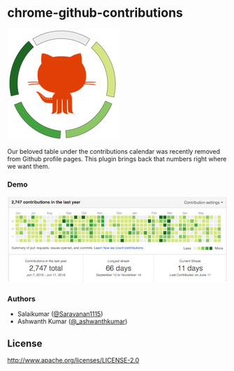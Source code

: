 # chrome-github-contributions

[![Github Contributions Table](https://raw.githubusercontent.com/salaikumar/chrome-github-contributions/master/icons/icon256.png)](https://chrome.google.com/webstore/detail/github-contributions/hnnbdaofndjgohiipggnpmcbmcobckik)

Our beloved table under the contributions calendar was recently removed from Github profile pages. This plugin brings back that numbers right where we want them.

### Demo
[![Github Contributions Table](https://raw.githubusercontent.com/salaikumar/chrome-github-contributions/master/docs/demo.png)](https://chrome.google.com/webstore/detail/github-contributions/hnnbdaofndjgohiipggnpmcbmcobckik)

### Authors
- Salaikumar ([@Saravanan1115](https://twitter.com/Saravanan1115))
- Ashwanth Kumar ([@_ashwanthkumar](https://twitter.com/_ashwanthkumar))

## License
http://www.apache.org/licenses/LICENSE-2.0
